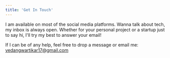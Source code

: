 ```yaml
---
title: 'Get In Touch'
---
```


I am available on most of the social media platforms. Wanna talk about tech, my inbox is always open. Whether for your personal project or a startup just to say hi, I'll try my best to answer your email!

If I can be of any help, feel free to drop a message or email me: vedangwartikar17@gmail.com
